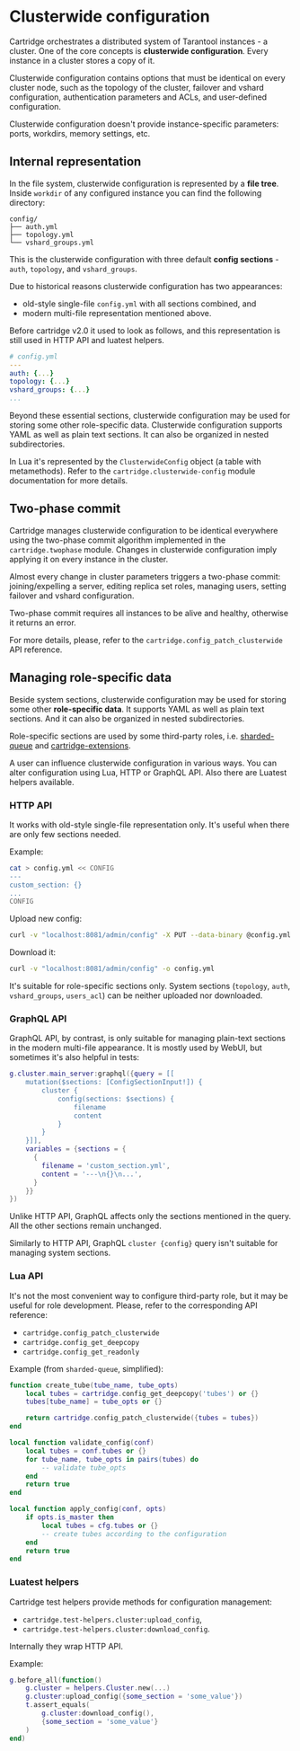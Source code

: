 # Clusterwide configuration

Cartridge orchestrates a distributed system of Tarantool instances - a
cluster. One of the core concepts is **clusterwide configuration**.
Every instance in a cluster stores a copy of it.

Clusterwide configuration contains options that must be identical on
every cluster node, such as the topology of the cluster, failover and vshard
configuration, authentication parameters and ACLs, and user-defined
configuration.

Clusterwide configuration doesn't provide instance-specific parameters:
ports, workdirs, memory settings, etc.

## Internal representation

In the file system, clusterwide configuration is represented by a **file
tree**. Inside `workdir` of any configured instance you can find the
following directory:

```text
config/
├── auth.yml
├── topology.yml
└── vshard_groups.yml
```

This is the clusterwide configuration with three default **config
sections** - `auth`, `topology`, and `vshard_groups`.

Due to historical reasons clusterwide configuration has two appearances:
* old-style single-file `config.yml` with all sections combined, and
* modern multi-file representation mentioned above.

Before cartridge v2.0 it used to look as follows, and this representation is
still used in HTTP API and luatest helpers.

```yaml
# config.yml
---
auth: {...}
topology: {...}
vshard_groups: {...}
...
```

Beyond these essential sections, clusterwide configuration may be used
for storing some other role-specific data. Clusterwide configuration
supports YAML as well as plain text sections. It can also be organized
in nested subdirectories.

In Lua it's represented by the `ClusterwideConfig` object (a table with
metamethods). Refer to the `cartridge.clusterwide-config` module
documentation for more details.

## Two-phase commit

Cartridge manages clusterwide configuration to be identical everywhere
using the two-phase commit algorithm implemented in the `cartridge.twophase`
module. Changes in clusterwide configuration imply applying it on
every instance in the cluster.

Almost every change in cluster parameters triggers a two-phase commit:
joining/expelling a server, editing replica set roles, managing users,
setting failover and vshard configuration.

Two-phase commit requires all instances to be alive and healthy,
otherwise it returns an error.

For more details, please, refer to the
`cartridge.config_patch_clusterwide` API reference.

## Managing role-specific data

Beside system sections, clusterwide configuration may be used for storing
some other **role-specific data**. It supports YAML as well as plain
text sections. And it can also be organized in nested subdirectories.

Role-specific sections are used by some third-party roles, i.e.
[sharded-queue](https://github.com/tarantool/sharded-queue) and
[cartridge-extensions](https://github.com/tarantool/cartridge-extensions).

A user can influence clusterwide configuration in various ways. You can
alter configuration using Lua, HTTP or GraphQL API. Also there are
Luatest helpers available.

### HTTP API

It works with old-style single-file representation only. It's useful
when there are only few sections needed.

Example:

```bash
cat > config.yml << CONFIG
---
custom_section: {}
...
CONFIG
```

Upload new config:

```bash
curl -v "localhost:8081/admin/config" -X PUT --data-binary @config.yml
```

Download it:

```bash
curl -v "localhost:8081/admin/config" -o config.yml
```

It's suitable for role-specific sections only. System sections
(`topology`, `auth`, `vshard_groups`, `users_acl`) can be neither
uploaded nor downloaded.

### GraphQL API

GraphQL API, by contrast, is only suitable for managing plain-text
sections in the modern multi-file appearance. It is mostly used by WebUI,
but sometimes it's also helpful in tests:

```lua
g.cluster.main_server:graphql({query = [[
    mutation($sections: [ConfigSectionInput!]) {
        cluster {
            config(sections: $sections) {
                filename
                content
            }
        }
    }]],
    variables = {sections = {
      {
        filename = 'custom_section.yml',
        content = '---\n{}\n...',
      }
    }}
})
```

Unlike HTTP API, GraphQL affects only the sections mentioned in the query. All
the other sections remain unchanged.

Similarly to HTTP API, GraphQL `cluster {config}` query isn't suitable for
managing system sections.

### Lua API

It's not the most convenient way to configure third-party role, but it
may be useful for role development. Please, refer to the corresponding API
reference:

- `cartridge.config_patch_clusterwide`
- `cartridge.config_get_deepcopy`
- `cartridge.config_get_readonly`

Example (from `sharded-queue`, simplified):

```lua
function create_tube(tube_name, tube_opts)
    local tubes = cartridge.config_get_deepcopy('tubes') or {}
    tubes[tube_name] = tube_opts or {}

    return cartridge.config_patch_clusterwide({tubes = tubes})
end

local function validate_config(conf)
    local tubes = conf.tubes or {}
    for tube_name, tube_opts in pairs(tubes) do
        -- validate tube_opts
    end
    return true
end

local function apply_config(conf, opts)
    if opts.is_master then
        local tubes = cfg.tubes or {}
        -- create tubes according to the configuration
    end
    return true
end
```

### Luatest helpers

Cartridge test helpers provide methods for configuration management:

- `cartridge.test-helpers.cluster:upload_config`,
- `cartridge.test-helpers.cluster:download_config`.

Internally they wrap HTTP API.

Example:

```lua
g.before_all(function()
    g.cluster = helpers.Cluster.new(...)
    g.cluster:upload_config({some_section = 'some_value'})
    t.assert_equals(
        g.cluster:download_config(),
        {some_section = 'some_value'}
    )
end)
```
